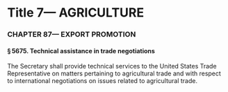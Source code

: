 
# Title 7— AGRICULTURE
### CHAPTER 87— EXPORT PROMOTION
#### § 5675. Technical assistance in trade negotiations

The Secretary shall provide technical services to the United States Trade Representative on matters pertaining to agricultural trade and with respect to international negotiations on issues related to agricultural trade.
